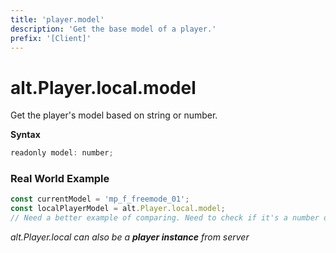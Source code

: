```yaml
---
title: 'player.model'
description: 'Get the base model of a player.'
prefix: '[Client]'
---
```


# alt.Player.local.model

Get the player's model based on string or number.

**Syntax**

```js
readonly model: number;
```

### Real World Example

```js
const currentModel = 'mp_f_freemode_01';
const localPlayerModel = alt.Player.local.model;
// Need a better example of comparing. Need to check if it's a number or not.
```

_alt.Player.local can also be a **player instance** from server_
